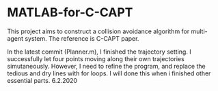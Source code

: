 # MATLAB-for-C-CAPT
This project aims to construct a collision avoidance algorithm for multi-agent system. The reference is C-CAPT paper.

In the latest commit (Planner.m), I finished the trajectory setting. I successfully let four points moving along their own trajectories simutaneously. However, I need to refine the program, and replace the tedious and dry lines with for loops. I will done this when i finished other essential parts. 6.2.2020

